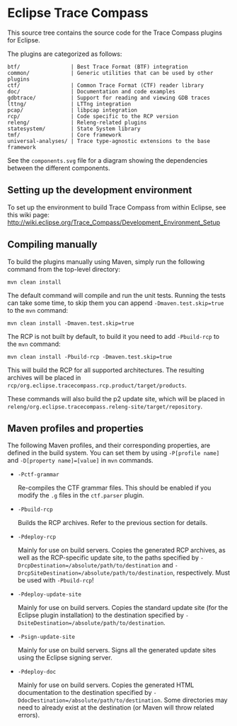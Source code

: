 Eclipse Trace Compass
=====================

This source tree contains the source code for the Trace Compass plugins for
Eclipse.

The plugins are categorized as follows:

    btf/                | Best Trace Format (BTF) integration
    common/             | Generic utilities that can be used by other plugins
    ctf/                | Common Trace Format (CTF) reader library
    doc/                | Documentation and code examples
    gdbtrace/           | Support for reading and viewing GDB traces
    lttng/              | LTTng integration
    pcap/               | libpcap integration
    rcp/                | Code specific to the RCP version
    releng/             | Releng-related plugins
    statesystem/        | State System library
    tmf/                | Core framework
    universal-analyses/ | Trace type-agnostic extensions to the base framework

See the `components.svg` file for a diagram showing the dependencies between the
different components.


Setting up the development environment
--------------------------------------

To set up the environment to build Trace Compass from within Eclipse, see this
wiki page:
<http://wiki.eclipse.org/Trace_Compass/Development_Environment_Setup>


Compiling manually
------------------

To build the plugins manually using Maven, simply run the following command from
the top-level directory:

    mvn clean install

The default command will compile and run the unit tests. Running the tests can
take some time, to skip them you can append `-Dmaven.test.skip=true` to the
`mvn` command:

    mvn clean install -Dmaven.test.skip=true

The RCP is not built by default, to build it you need to add `-Pbuild-rcp` to
the `mvn` command:

    mvn clean install -Pbuild-rcp -Dmaven.test.skip=true

This will build the RCP for all supported architectures. The resulting archives
will be placed in `rcp/org.eclipse.tracecompass.rcp.product/target/products`.

These commands will also build the p2 update site, which will be placed in
`releng/org.eclipse.tracecompass.releng-site/target/repository`.


Maven profiles and properties
-----------------------------

The following Maven profiles, and their corresponding properties, are defined in
the build system. You can set them by using `-P[profile name]` and
`-D[property name]=[value]` in `mvn` commands.

* `-Pctf-grammar`

  Re-compiles the CTF grammar files. This should be enabled if you modify the
  `.g` files in the `ctf.parser` plugin.

* `-Pbuild-rcp`

  Builds the RCP archives. Refer to the previous section for details.

* `-Pdeploy-rcp`

  Mainly for use on build servers. Copies the generated RCP archives, as well as
  the RCP-specific update site, to the paths specified by
  `-DrcpDestination=/absolute/path/to/destination` and
  `-DrcpSiteDestination=/absolute/path/to/destination`, respectively.
  Must be used with `-Pbuild-rcp`!

* `-Pdeploy-update-site`

  Mainly for use on build servers. Copies the standard update site (for the
  Eclipse plugin installation) to the destination specified by
  `-DsiteDestination=/absolute/path/to/destination`.

* `-Psign-update-site`

  Mainly for use on build servers. Signs all the generated update sites using
  the Eclipse signing server.

* `-Pdeploy-doc`

  Mainly for use on build servers. Copies the generated HTML documentation to
  the destination specified by `-DdocDestination=/absolute/path/to/destination`.
  Some directories may need to already exist at the destination (or Maven will
  throw related errors).

